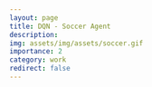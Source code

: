 ```yaml
---
layout: page
title: DQN - Soccer Agent
description: 
img: assets/img/assets/soccer.gif
importance: 2
category: work
redirect: false
---
```


